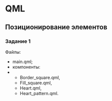 # QML
## Позиционирование элементов
### Задание 1
Файлы:
- main.qml;
- компоненты:
- - Border_square.qml,
  - Fill_square.qml,
  - Heart.qml,
  - Heart_pattern.qml.
    
